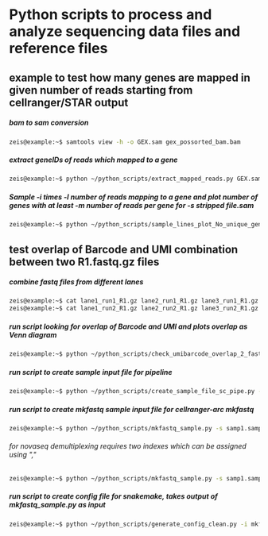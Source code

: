 # Python scripts to process and analyze sequencing data files and reference files

## example to test how many genes are mapped in given number of reads starting from cellranger/STAR output 
##### bam to sam conversion 
``` bash
zeis@example:~$ samtools view -h -o GEX.sam gex_possorted_bam.bam
```
##### extract geneIDs of reads which mapped to a gene
``` bash
zeis@example:~$ python ~/python_scripts/extract_mapped_reads.py GEX.sam
```
##### Sample -i times -l number of reads mapping to a gene and plot number of genes with at least -m number of reads per gene for -s stripped file.sam 
``` bash  
zeis@example:~$ python ~/python_scripts/sample_lines_plot_No_unique_genes.py -i 10 -l 1000000 -m 5 -s GEX_stripped.sam
```

## test overlap of Barcode and UMI combination between two R1.fastq.gz files
##### combine fastq files from different lanes
``` bash 
zeis@example:~$ cat lane1_run1_R1.gz lane2_run1_R1.gz lane3_run1_R1.gz > run1_R1_fastq.gz
zeis@example:~$ cat lane1_run2_R1.gz lane2_run2_R1.gz lane3_run2_R1.gz > run2_R1_fastq.gz
```

##### run script looking for overlap of Barcode and UMI and plots overlap as Venn diagram 
``` bash
zeis@example:~$ python ~/python_scripts/check_umibarcode_overlap_2_fastq.py run1_R1_fastq.gz run2_R1_fastq.gz
``` 

##### run script to create sample input file for pipeline
``` bash
zeis@example:~$ python ~/python_scripts/create_sample_file_sc_pipe.py -s sample1.sample2.sample3.sample -l 12.12.12.12 -f 1.1.1.1

```

##### run script to create mkfastq sample input file for cellranger-arc mkfastq
 
``` bash
zeis@example:~$ python ~/python_scripts/mkfastq_sample.py -s samp1.samp2.samp3.samp4 -l 12.12.12.12 -i S1-A1.S1-A2.S1-A3.S1-A4 -f 1.1.1.1 -n flowcell_nam
```
###### for novaseq demultiplexing requires two indexes which can be assigned using ","
``` bash
zeis@example:~$ python ~/python_scripts/mkfastq_sample.py -s samp1.samp2.samp3.samp4 -l 12.12.12.12 -i S1-TT-A1.S1-TT-A2.S1-TT-A3.S1-TT-A4.TTCTCGATGA,GTGCCCGACA -f 1.1.1.1 -n flowcell_nam -m SI-NA-H8.SI-NA-B9.SI-NA-C9.SI-NA-F10 -a flowcell_nam_atac      
```
##### run script to create config file for snakemake, takes output of mkfastq_sample.py as input
``` bash
zeis@example:~$ python ~/python_scripts/generate_config_clean.py -i mkfastq_samples.tsv -b buckets/zeis -w 3M-february-2018.txt -g "https://cf.10xgenomics.com/releases/cell-arc/cellranger-arc-2.0.2.tar.gz?Expires=1663040898&Policy=eyJTdGF0ZW1lbnQiOlt7IlJlc291cmNlIjoiaHR0cHM6Ly9jZi4xMHhnZW5vbWljcy5jb20vcmVsZWFzZXMvY2VsbC1hcmMvY2VsbHJhbmdlci1hcmMtMi4wLjIudGFyLmd6IiwiQ29uZGl0aW9uIjp7IkRhdGVMZXNzVGhhbiI6eyJBV1M6RXBvY2hUaW1lIjoxNjYzMDQwODk4fX19XX0_&Signature=FGQ3AOD0pcBaK19yLQ4SpyEzdpXImF~G1VxfDqib1TIo0sIVIlQANhjH~xpONeh1s38jprYU257B0YK76JPQT6m9lish8jGT1HsyuFgHSN9t4ADr3eaqopDBY8DJeTCSVbpZwgpFKzEiBxOc8JuXOZG0jxnUc2yyyt9Bh1e0aLYHRP5-CZu6uwxBMxhmEModQlj5CPFIQFHb2kj26sBhKpmzJeXgCTzjemXXDj5aXSKCxAvTIzDZh8fnT8mQkKEepkxR6U-bN0N6tm8xIzWlSx1bqtG7NOrm3RY2kYDFbky8PE-FtJ1bIK0vDWAGbHIPtOp-3jFVQIbG9yS9d~ee-Q__&Key-Pair-Id=APKAI7S6A5RYOXBWRPDA"
``` 
  	 
